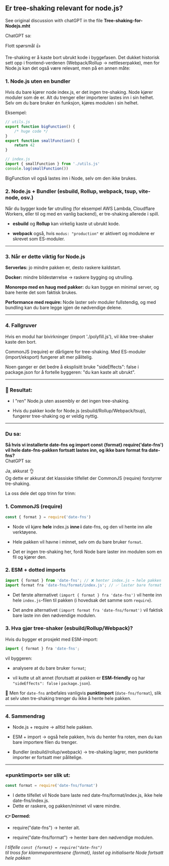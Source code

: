 ## Er tree-shaking relevant for node.js?

See original discussion with chatGPT in the file **Tree-shaking-for-Nodejs.mht**

ChatGPT sa:

Flott spørsmål 👍

Tre-shaking er å kaste bort ubrukt kode i byggefasen. Det dukket historisk sett opp i frontend-verdenen (Webpack/Rollup → nettleserpakke), men for Node.js kan det også være relevant, men på en annen måte:

### 1. Node.js uten en bundler

Hvis du bare kjører node index.js, er det ingen tre-shaking. Node kjører moduler som de er. Alt du trenger eller importerer lastes inn i sin helhet. Selv om du bare bruker én funksjon, kjøres modulen i sin helhet.

Eksempel:

```js
// utils.js
export function bigFunction() {
	/* huge code */
}
export function smallFunction() {
	return 42
}

// index.js
import { smallFunction } from './utils.js'
console.log(smallFunction())
```

BigFunction vil også lastes inn i Node, selv om den ikke brukes.

### 2. Node.js + Bundler (esbuild, Rollup, webpack, tsup, vite-node, osv.)

Når du bygger kode før utrulling (for eksempel AWS Lambda, Cloudflare Workers, eller til og med en vanlig backend), er tre-shaking allerede i spill.

- **esbuild** og **Rollup** kan virkelig kaste ut ubrukt kode.

- **webpack** også, hvis `modus: "production"` er aktivert og modulene er skrevet som ES-moduler.

---

### 3. Når er dette viktig for Node.js

**Serverløs:** jo mindre pakken er, desto raskere kaldstart.

**Docker:** mindre bildestørrelse → raskere bygging og utrulling.

**Monorepo med en haug med pakker:** du kan bygge en minimal server, og bare hente det som faktisk brukes.

**Performance med require:** Node laster selv moduler fullstendig, og med bundling kan du bare legge igjen de nødvendige delene.

---

### 4. Fallgruver

Hvis en modul har bivirkninger (import './polyfill.js'), vil ikke tree-shaker kaste den bort.

CommonJS (require) er dårligere for tree-shaking. Med ES-moduler (import/eksport) fungerer alt mer pålitelig.

Noen ganger er det bedre å eksplisitt bruke "sideEffects": false i package.json for å fortelle byggeren: "du kan kaste alt ubrukt".

---

### 📌 Resultat:

- I "ren" Node.js uten assembly er det ingen tree-shaking.

- Hvis du pakker kode for Node.js (esbuild/Rollup/Webpack/tsup), fungerer tree-shaking og er veldig nyttig.

---

### Du sa:

**Så hvis vi installerte date-fns og import const {format} require('date-fns')
vil hele date-fns-pakken fortsatt lastes inn, og ikke bare format fra date-fns?**  
ChatGPT sa:

Ja, akkurat 👌  
Og dette er akkurat det klassiske tilfellet der CommonJS (require) forstyrrer tre-shaking.

La oss dele det opp trinn for trinn:

### 1. CommonJS (require)

```js
const { format } = require('date-fns')
```

- Node vil kjøre **hele** index.js **inne i** date-fns, og den vil hente inn alle verktøyene.

- Hele pakken vil havne i minnet, selv om du bare bruker `format`.

- Det er ingen tre-shaking her, fordi Node bare laster inn modulen som en fil og kjører den.

### 2. ESM + dotted imports

```js
import { format } from 'date-fns'; // ❌ henter index.js → hele pakken
import format fra 'date-fns/format/index.js'; // ✅ laster bare format
```

- Det første alternativet `(import { format } fra 'date-fns')` vil hente inn hele `index.js`-filen til pakken (i hovedsak det samme som `require`).

- Det andre alternativet `(import format fra 'date-fns/format')` vil faktisk bare laste inn den nødvendige modulen.

### 3. Hva gjør tree-shaker (esbuild/Rollup/Webpack)?

Hvis du bygger et prosjekt med ESM-import:

```js
import { format } fra 'date-fns';
```

vil byggeren:

- analysere at du bare bruker `format`;

- vil kutte ut alt annet (forutsatt at pakken er **ESM-friendly** og har `"sideEffects": false` i `package.json`).

📌 Men for `date-fns` anbefales vanligvis **punktimport** (`date-fns/format`), slik at selv uten tre-shaking trenger du ikke å hente hele pakken.

---

### 4. Sammendrag

- Node.js + require → alltid hele pakken.

- ESM + import → også hele pakken, hvis du henter fra roten, men du kan bare importere filen du trenger.

- Bundler (esbuild/rollup/webpack) → tre-shaking lagrer, men punkterte importer er fortsatt mer pålitelige.

---

### «punktimport» ser slik ut:

```js
const format = require('date-fns/format')
```

- I dette tilfellet vil Node bare laste ned date-fns/format/index.js, ikke hele date-fns/index.js.
- Dette er raskere, og pakken/minnet vil være mindre.

**👉 Dermed:**

- require("date-fns") → henter alt.

- require("date-fns/format") → henter bare den nødvendige modulen.

_I tilfelle `const {format} = require("date-fns")`  
til tross for klammeparentesene {format}, lastet og initialiserte Node fortsatt hele pakken_
